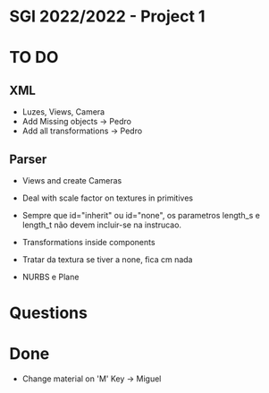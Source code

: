 # SGI 2022/2022 - Project 1

# TO DO

## XML

* Luzes, Views, Camera
* Add Missing objects -> Pedro
* Add all transformations -> Pedro

## Parser

* Views and create Cameras

* Deal with scale factor on textures in primitives

* Sempre que id="inherit" ou id="none", os parametros length_s e length_t não devem incluir-se na instrucao.



* Transformations inside components

* Tratar da textura se tiver a none, fica cm nada

* NURBS e Plane

# Questions


# Done 

* Change material on 'M' Key -> Miguel



